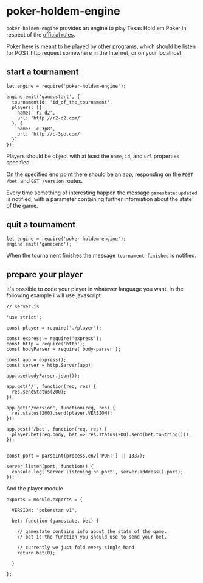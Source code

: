 # poker-holdem-engine

`poker-holdem-engine` provides an engine to play Texas Hold'em Poker in respect of the [official rules](https://it.wikipedia.org/wiki/Texas_hold_%27em).

Poker here is meant to be played by other programs, which should be listen for POST http request somewhere in the Internet, or on your localhost

## start a tournament

```
let engine = require('poker-holdem-engine');

engine.emit('game:start', {
  tournamentId: 'id_of_the_tournament',
  players: [{
    name: 'r2-d2',
    url: 'http://r2-d2.com/'
  }, {
    name: 'c-3p8',
    url: 'http://c-3po.com/'
  }]
});
```

Players should be object with at least the `name`, `id`, and `url` properties specified.

On the specified end point there should be an app, responding on the `POST /bet`, and `GET /version` routes.

Every time something of interesting happen the message `gamestate:updated` is notified, with a parameter containing further information about the state of the game.

## quit a tournament

```
let engine = require('poker-holdem-engine');
engine.emit('game:end');
```

When the tournament finishes the message `tournament-finished` is notified.

## prepare your player

It's possible to code your player in whatever language you want. In the following example i will use javascript.

```
// server.js

'use strict';

const player = require('./player');

const express = require('express');
const http = require('http');
const bodyParser = require('body-parser');

const app = express();
const server = http.Server(app);

app.use(bodyParser.json());

app.get('/', function(req, res) {
  res.sendStatus(200);
});

app.get('/version', function(req, res) {
  res.status(200).send(player.VERSION);
});

app.post('/bet', function(req, res) {
  player.bet(req.body, bet => res.status(200).send(bet.toString()));
});


const port = parseInt(process.env['PORT'] || 1337);

server.listen(port, function() {
  console.log('Server listening on port', server.address().port);
});
```

And the player module

```
exports = module.exports = {

  VERSION: 'pokerstar v1',

  bet: function (gamestate, bet) {

    // gamestate contains info about the state of the game.
    // bet is the function you should use to send your bet.

    // currently we just fold every single hand
    return bet(0);

  }

};
```
